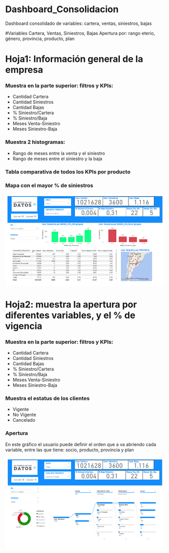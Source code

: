 # Dashboard_Consolidacion
Dashboard consolidado de variables: cartera, ventas, siniestros, bajas


#Variables
Cartera, Ventas, Siniestros, Bajas
Apertura por: rango eterio, género, provincia, producto, plan


# Hoja1: Información general de la empresa 
### Muestra en la parte superior: filtros y KPIs:
- Cantidad Cartera
- Cantidad Siniestros
- Cantidad Bajas
- % Siniestro/Cartera
- % Siniestro/Baja
- Meses Venta-Siniestro
- Meses Siniestro-Baja

### Muestra 2 histogramas:
- Rango de meses entre la venta y el siniestro
- Rango de meses entre el siniestro y la baja

### Tabla comparativa de todos los KPIs por producto

### Mapa con el mayor % de siniestros

![Hoja1](https://github.com/vittoriadelsignore/Dashboard_Consolidacion/blob/master/Pagina1.png)

# Hoja2: muestra la apertura por diferentes variables, y el % de vigencia
### Muestra en la parte superior: filtros y KPIs:
- Cantidad Cartera
- Cantidad Siniestros
- Cantidad Bajas
- % Siniestro/Cartera
- % Siniestro/Baja
- Meses Venta-Siniestro
- Meses Siniestro-Baja

### Muestra el estatus de los clientes
- Vigente
- No Vigente
- Cancelado

### Apertura
En este gráfico el usuario puede definir el orden que a va abriendo cada variable, entre las que tiene: socio, producto, provincia y plan

![Hoja2](https://github.com/vittoriadelsignore/Dashboard_Consolidacion/blob/master/Pagina2.png)
